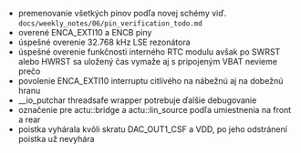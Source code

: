 - premenovanie všetkých pinov podľa novej schémy viď. `docs/weekly_notes/06/pin_verification_todo.md`
- overené ENCA_EXTI10 a ENCB piny
- úspešné overenie 32.768 kHz LSE rezonátora
- úspešné overenie funkčnosti interného RTC modulu avšak po SWRST alebo HWRST sa uložený čas vymaže aj s pripojeným VBAT nevieme prečo
- povolenie ENCA_EXTI10 interruptu citlivého na nábežnú aj na dobežnú hranu
- __io_putchar threadsafe wrapper potrebuje ďalšie debugovanie 
- označenie pre actu::bridge a actu::lin_source podľa umiestnenia na front a rear
- poistka vyhárala kvôli skratu DAC_OUT1_CSF a VDD, po jeho odstránení poistka už nevyhára
